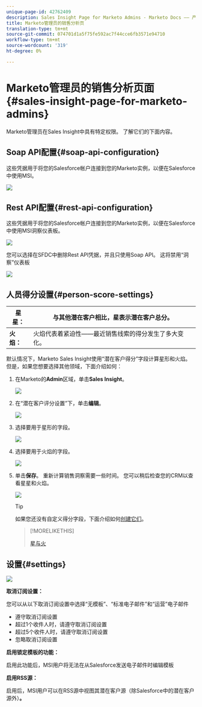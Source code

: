 ```yaml
---
unique-page-id: 42762409
description: Sales Insight Page for Marketo Admins - Marketo Docs —— 产品文档
title: Marketo管理员的销售分析页
translation-type: tm+mt
source-git-commit: 074701d1a5f75fe592ac7f44cce6fb3571e94710
workflow-type: tm+mt
source-wordcount: '319'
ht-degree: 0%

---
```



# Marketo管理员的销售分析页面{#sales-insight-page-for-marketo-admins}

Marketo管理员在Sales Insight中具有特定权限。 了解它们的下面内容。

## Soap API配置{#soap-api-configuration}

这些凭据用于将您的Salesforce帐户连接到您的Marketo实例，以便在Salesforce中使用MSI。

![](assets/one-1.png)

## Rest API配置{#rest-api-configuration}

这些凭据用于将您的Salesforce帐户连接到您的Marketo实例，以便在Salesforce中使用MSI洞察仪表板。

![](assets/two-1.png)

您可以选择在SFDC中删除Rest API凭据，并且只使用Soap API。 这将禁用“洞察”仪表板

![](assets/three-1.png)

## 人员得分设置{#person-score-settings}

| **星星：** | 与其他潜在客户相比，星表示潜在客户总分。 |
|---|---|
| **火焰：** | 火焰代表着紧迫性——最近销售线索的得分发生了多大变化。 |

默认情况下，Marketo Sales Insight使用“潜在客户得分”字段计算星形和火焰。 但是，如果您想要选择其他领域，下面介绍如何：

1. 在Marketo的&#x200B;**Admin**&#x200B;区域，单击&#x200B;**Sales Insight**。

   ![](assets/four.png)

1. 在“潜在客户评分设置”下，单击&#x200B;**编辑**。

   ![](assets/five.png)

1. 选择要用于星形的字段。

   ![](assets/six.png)

1. 选择要用于火焰的字段。

   ![](assets/seven.png)

1. 单击&#x200B;**保存**。 重新计算销售洞察需要一些时间。 您可以稍后检查您的CRM以查看星星和火焰。

   ![](assets/eight.png)

   >[!TIP]
   >
   >如果您还没有自定义得分字段，下面介绍如何[创建它们](http://docs.marketo.com/x/3wMk)。

   >[!MORELIKETHIS]
   >
   >
   >
   >[星与火](http://docs.marketo.com/x/qgU6Ag)

## 设置{#settings}

![](assets/nine.png)

**取消订阅设置：**

您可以从以下取消订阅设置中选择“无模板”、“标准电子邮件”和“运营”电子邮件

* 遵守取消订阅设置
* 超过1个收件人时，请遵守取消订阅设置
* 超过5个收件人时，请遵守取消订阅设置
* 忽略取消订阅设置

**启用锁定模板的功能：**

启用此功能后，MSI用户将无法在从Salesforce发送电子邮件时编辑模板

**启用RSS源：**

启用后，MSI用户可以在RSS源中视图其潜在客户源（除Salesforce中的潜在客户源外）**。**
